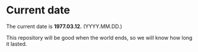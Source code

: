# Current date

The current date is **1977.03.12.** (YYYY.MM.DD.)

This repository will be good when the world ends, so we will know how long it lasted.